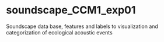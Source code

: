 # soundscape_CCM1_exp01
Soundscape data base, features and labels to visualization and categorization of ecological acoustic events
